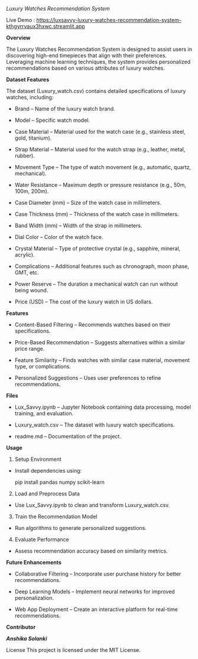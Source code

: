 *Luxury Watches Recommendation System*

Live Demo : https://luxsavvy-luxury-watches-recommendation-system-kthgyrrvaux3hxwc.streamlit.app

**Overview**

The Luxury Watches Recommendation System is designed to assist users in discovering high-end timepieces that align with their preferences. Leveraging machine learning techniques, the system provides personalized recommendations based on various attributes of luxury watches.

**Dataset Features**

The dataset (Luxury_watch.csv) contains detailed specifications of luxury watches, including:

* Brand – Name of the luxury watch brand.

* Model – Specific watch model.

* Case Material – Material used for the watch case (e.g., stainless steel, gold, titanium).

* Strap Material – Material used for the watch strap (e.g., leather, metal, rubber).

* Movement Type – The type of watch movement (e.g., automatic, quartz, mechanical).

* Water Resistance – Maximum depth or pressure resistance (e.g., 50m, 100m, 200m).

* Case Diameter (mm) – Size of the watch case in millimeters.

* Case Thickness (mm) – Thickness of the watch case in millimeters.

* Band Width (mm) – Width of the strap in millimeters.

* Dial Color – Color of the watch face.

* Crystal Material – Type of protective crystal (e.g., sapphire, mineral, acrylic).

* Complications – Additional features such as chronograph, moon phase, GMT, etc.

* Power Reserve – The duration a mechanical watch can run without being wound.

* Price (USD) – The cost of the luxury watch in US dollars.

**Features**

* Content-Based Filtering – Recommends watches based on their specifications.

* Price-Based Recommendation – Suggests alternatives within a similar price range.

* Feature Similarity – Finds watches with similar case material, movement type, or complications.

* Personalized Suggestions – Uses user preferences to refine recommendations.

**Files**

* Lux_Savvy.ipynb – Jupyter Notebook containing data processing, model training, and evaluation.

* Luxury_watch.csv – The dataset with luxury watch specifications.

* readme.md – Documentation of the project.

**Usage**

1. Setup Environment

  * Install dependencies using:
    
    pip install pandas numpy scikit-learn
    
2. Load and Preprocess Data

  * Use Lux_Savvy.ipynb to clean and transform Luxury_watch.csv.

3. Train the Recommendation Model

  * Run algorithms to generate personalized suggestions.

4. Evaluate Performance

  * Assess recommendation accuracy based on similarity metrics.

**Future Enhancements**

* Collaborative Filtering – Incorporate user purchase history for better recommendations.

* Deep Learning Models – Implement neural networks for improved personalization.

* Web App Deployment – Create an interactive platform for real-time recommendations.

**Contributor**

***Anshika Solanki***

License
This project is licensed under the MIT License.
